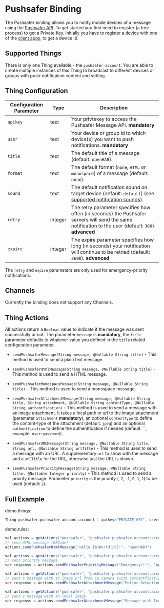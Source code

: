 # Pushsafer Binding

The Pushsafer binding allows you to notify mobile devices of a message using the [Pushsafer API](https://www.pushsafer.com/pushapi).
To get started you first need to register (a free process) to get a Private Key.
Initially you have to register a device with one of the [client apps](https://www.pushsafer.com/apps), to get a device id.

## Supported Things

There is only one Thing available - the `pushsafer-account`.
You are able to create multiple instances of this Thing to broadcast to different devices or groups with push-notification content and setting.

## Thing Configuration

| Configuration Parameter | Type    | Description                                                                                                                                          |
|-------------------------|---------|------------------------------------------------------------------------------------------------------------------------------------------------------|
| `apikey`                | text    | Your privtekey to access the Pushsafer Message API. **mandatory**                                                                   |
| `user`                  | text    | Your device or group id to which device(s) you want to push notifications. **mandatory**                                                         |
| `title`                 | text    | The default title of a message (default: `openHAB`).                                                                                                 |
| `format`                | text    | The default format (`none`, `HTML` or `monospace`) of a message (default: `none`).                                                                   |
| `sound`                 | text    | The default notification sound on target device (default: `default`) (see [supported notification sounds](https://www.pushsafer.com/pushapi#api-sound)).         |
| `retry`                 | integer | The retry parameter specifies how often (in seconds) the Pushsafer servers will send the same notification to the user (default: `300`). **advanced** |
| `expire`                | integer | The expire parameter specifies how long (in seconds) your notification will continue to be retried (default: `3600`). **advanced**                   |

The `retry` and `expire` parameters are only used for emergency-priority notifications.

## Channels

Currently the binding does not support any Channels.

## Thing Actions

All actions return a `Boolean` value to indicate if the message was sent successfully or not.
The parameter `message` is **mandatory**, the `title` parameter defaults to whatever value you defined in the `title` related configuration parameter.

- `sendPushsaferMessage(String message, @Nullable String title)` - This method is used to send a plain text message.

- `sendPushsaferHtmlMessage(String message, @Nullable String title)` - This method is used to send a HTML message.

- `sendPushsaferMonospaceMessage(String message, @Nullable String title)` - This method is used to send a monospace message.

- `sendPushsaferAttachmentMessage(String message, @Nullable String title, String attachment, @Nullable String contentType, @Nullable String authentfication)` - This method is used to send a message with an image attachment. It takes a local path or url to the image attachment (parameter `attachment` **mandatory**), an optional `contentType` to define the content-type of the attachment (default: `jpeg`) and an optional `authentfication` to define the authentfication if needed (default: ``, example: `user:password`).

- `sendPushsaferURLMessage(String message, @Nullable String title, String url, @Nullable String urlTitle)` - This method is used to send a message with an URL. A supplementary `url` to show with the message and a `urlTitle` for the URL, otherwise just the URL is shown.

- `sendPushsaferPriorityMessage(String message, @Nullable String title, @Nullable Integer priority)` - This method is used to send a priority message. Parameter `priority` is the priority (`-2`, `-1`, `0`, `1`, `2`) to be used (default: `2`).

## Full Example

demo.things:

```java
Thing pushsafer:pushsafer-account:account [ apikey="PRIVATE_KEY", user="DEVICE_ID" ]
```

demo.rules:

```java
val actions = getActions("pushsafer", "pushsafer:pushsafer-account:account")
// send HTML message (BBCode)
actions.sendPushsaferHtmlMessage("Hello [b]World[/b]!", "openHAB3")
```

```java
val actions = getActions("pushsafer", "pushsafer:pushsafer-account:account")
// send priority message
var response = actions.sendPushsaferPriorityMessage("Emergency!!!", "openHAB3", 2)
```

```java
val actions = getActions("pushsafer", "pushsafer:pushsafer-account:account")
// send a message with an image url from ip camera (with authentfication)
var response = actions.sendPushsaferAttachmentMessage("Motion Detection!!!", "openHAB3", "http://192.168.2.222:8088/tmpfs/snap.jpg", "jpeg", "admin:password")
```

```java
val actions = getActions("pushsafer", "pushsafer:pushsafer-account:account")
// send a message with an local image
var response = actions.sendPushsaferAttachmentMessage("Message with Image!", "openHAB3", "/openhab3/html/image.gif", "gif", "")
```
